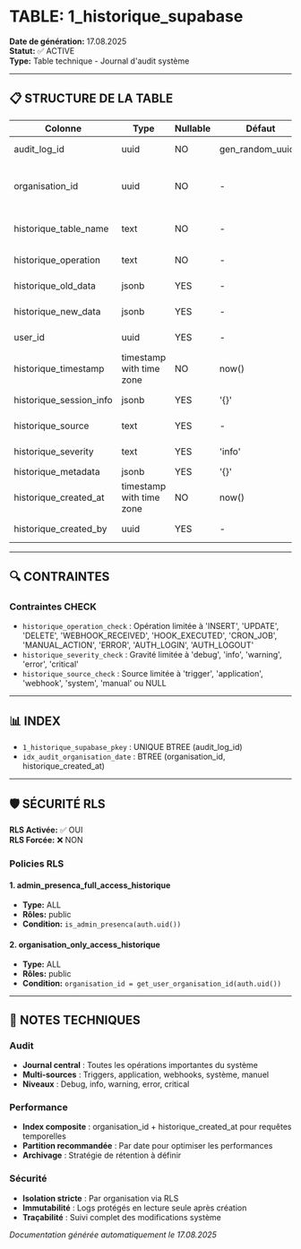 # TABLE: 1_historique_supabase

**Date de génération:** 17.08.2025  
**Statut:** ✅ ACTIVE  
**Type:** Table technique - Journal d'audit système

---

## 📋 STRUCTURE DE LA TABLE

| Colonne | Type | Nullable | Défaut | Description |
|---------|------|----------|--------|-------------|
| audit_log_id | uuid | NO | gen_random_uuid() | 🔑 Identifiant unique |
| organisation_id | uuid | NO | - | 🔗 Organisation de rattachement |
| historique_table_name | text | NO | - | Nom de la table concernée |
| historique_operation | text | NO | - | Type d'opération |
| historique_old_data | jsonb | YES | - | Anciennes données |
| historique_new_data | jsonb | YES | - | Nouvelles données |
| user_id | uuid | YES | - | 🔗 Utilisateur concerné |
| historique_timestamp | timestamp with time zone | NO | now() | Horodatage |
| historique_session_info | jsonb | YES | '{}' | Informations de session |
| historique_source | text | YES | - | Source de l'opération |
| historique_severity | text | YES | 'info' | Niveau de gravité |
| historique_metadata | jsonb | YES | '{}' | Métadonnées |
| historique_created_at | timestamp with time zone | NO | now() | Date de création |
| historique_created_by | uuid | YES | - | Créé par (utilisateur) |

---

## 🔍 CONTRAINTES

### Contraintes CHECK
- `historique_operation_check` : Opération limitée à 'INSERT', 'UPDATE', 'DELETE', 'WEBHOOK_RECEIVED', 'HOOK_EXECUTED', 'CRON_JOB', 'MANUAL_ACTION', 'ERROR', 'AUTH_LOGIN', 'AUTH_LOGOUT'
- `historique_severity_check` : Gravité limitée à 'debug', 'info', 'warning', 'error', 'critical'
- `historique_source_check` : Source limitée à 'trigger', 'application', 'webhook', 'system', 'manual' ou NULL

---

## 📊 INDEX

- `1_historique_supabase_pkey` : UNIQUE BTREE (audit_log_id)
- `idx_audit_organisation_date` : BTREE (organisation_id, historique_created_at)

---

## 🛡️ SÉCURITÉ RLS

**RLS Activée:** ✅ OUI  
**RLS Forcée:** ❌ NON

### Policies RLS

#### 1. admin_presenca_full_access_historique
- **Type:** ALL
- **Rôles:** public
- **Condition:** `is_admin_presenca(auth.uid())`

#### 2. organisation_only_access_historique
- **Type:** ALL
- **Rôles:** public
- **Condition:** `organisation_id = get_user_organisation_id(auth.uid())`

---

## 🎯 NOTES TECHNIQUES

### Audit
- **Journal central** : Toutes les opérations importantes du système
- **Multi-sources** : Triggers, application, webhooks, système, manuel
- **Niveaux** : Debug, info, warning, error, critical

### Performance
- **Index composite** : organisation_id + historique_created_at pour requêtes temporelles
- **Partition recommandée** : Par date pour optimiser les performances
- **Archivage** : Stratégie de rétention à définir

### Sécurité
- **Isolation stricte** : Par organisation via RLS
- **Immutabilité** : Logs protégés en lecture seule après création
- **Traçabilité** : Suivi complet des modifications système

*Documentation générée automatiquement le 17.08.2025*